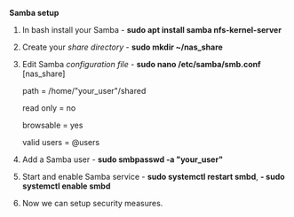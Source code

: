 **Samba setup**
   1. In bash install your Samba - **sudo apt install samba nfs-kernel-server**
   2. Create your *share directory* - **sudo mkdir ~/nas_share**
   3. Edit Samba *configuration file* - **sudo nano /etc/samba/smb.conf**
       [nas_share]
      
         path = /home/"your_user"/shared
      
         read only = no
      
         browsable = yes
      
         valid users = @users
      
   5. Add a Samba user - **sudo smbpasswd -a "your_user"**
   6. Start and enable Samba service - **sudo systemctl restart smbd**, **- sudo systemctl enable smbd**
   7. Now we can setup security measures.
